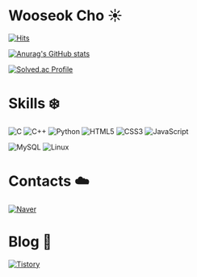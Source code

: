 # Wooseok Cho ☀️

<!--
**wooseokCho/wooseokCho** is a ✨ _special_ ✨ repository because its `README.md` (this file) appears on your GitHub profile.

Here are some ideas to get you started:

- 🔭 I’m currently working on ...
- 🌱 I’m currently learning ...
- 👯 I’m looking to collaborate on ...
- 🤔 I’m looking for help with ...
- 💬 Ask me about ...
- 📫 How to reach me: ...
- 😄 Pronouns: ...
- ⚡ Fun fact: ...
useful sites
hits : https://hits.seeyoufarm.com/
simple icons : https://simpleicons.org/

-->
[![Hits](https://hits.seeyoufarm.com/api/count/incr/badge.svg?url=https%3A%2F%2Fgithub.com%2FwooseokCho&count_bg=%2379C83D&title_bg=%23555555&icon=&icon_color=%23E7E7E7&title=hits&edge_flat=false)](https://hits.seeyoufarm.com)

[![Anurag's GitHub stats](https://github-readme-stats.vercel.app/api?username=wooseokCho)](https://github.com/wooseokCho)

[![Solved.ac Profile](http://mazassumnida.wtf/api/v2/generate_badge?boj=eric318)](https://solved.ac/eric318/)

# Skills ❄️
![C](https://img.shields.io/badge/C-A8B9CC.svg?&style=for-the-badge&logo=C&logoColor=white)
![C++](https://img.shields.io/badge/C++-00599C.svg?&style=for-the-badge&logo=C++&logoColor=white)
![Python](https://img.shields.io/badge/Python-3776AB.svg?&style=for-the-badge&logo=Python&logoColor=white)
![HTML5](https://img.shields.io/badge/HTML5-E34F26.svg?&style=for-the-badge&logo=HTML5&logoColor=white)
![CSS3](https://img.shields.io/badge/CSS3-1572B6.svg?&style=for-the-badge&logo=CSS3&logoColor=white)
![JavaScript](https://img.shields.io/badge/JavaScript-F7DF1E.svg?&style=for-the-badge&logo=JavaScript&logoColor=white)

![MySQL](https://img.shields.io/badge/MySQL-4479A1.svg?&style=for-the-badge&logo=MySQL&logoColor=white)
![Linux](https://img.shields.io/badge/Linux-FCC624.svg?&style=for-the-badge&logo=Linux&logoColor=white)

# Contacts ☁️
[![Naver](https://img.shields.io/badge/Naver-03C75A.svg?&style=for-the-badge&logo=Naver&logoColor=white&link=mailto:eric_0318@naver.com)](mailto:eric_0318@naver.com)

# Blog 🌊
[![Tistory](https://img.shields.io/badge/Tistory-000000.svg?&style=for-the-badge&logo=Tistory&logoColor=white)](https://life318.tistory.com)


